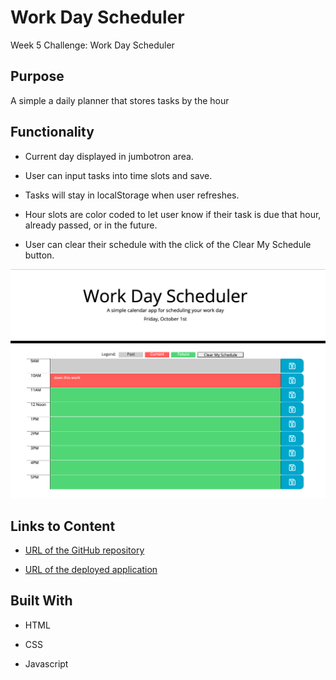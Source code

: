 # Work Day Scheduler
Week 5 Challenge: Work Day Scheduler

## Purpose

A simple a daily planner that stores tasks by the hour

## Functionality

* Current day displayed in jumbotron area. 

* User can input tasks into time slots and save.

* Tasks will stay in localStorage when user refreshes. 

* Hour slots are color coded to let user know if their task is due that hour, already passed, or in the future. 

* User can clear their schedule with the click of the Clear My Schedule button.

![Image of the app](assets/images/work-day-scheduler.png)

## Links to Content

* [URL of the GitHub repository](https://github.com/cshepscorp/work-day-scheduler)

* [URL of the deployed application](https://cshepscorp.github.io/work-day-scheduler/)

## Built With

* HTML

* CSS

* Javascript

